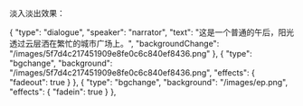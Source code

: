 淡入淡出效果：

{ "type": "dialogue", "speaker": "narrator", "text": "这是一个普通的午后，阳光透过云层洒在繁忙的城市广场上。", "backgroundChange":
"/images/5f7d4c217451909e8fe0c6c840ef8436.png" }, { "type": "bgchange", "background": "/images/5f7d4c217451909e8fe0c6c840ef8436.png", "effects": {
"fadeout": true } }, { "type": "bgchange", "background": "/images/ep.png", "effects": { "fadein": true } },
